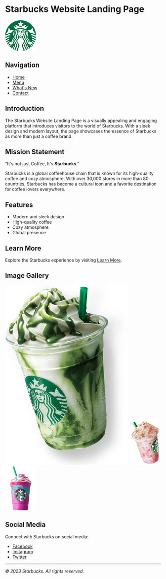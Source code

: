 # Starbucks Website Landing Page

![Starbucks Logo](Images/logo.png)

## Navigation
- [Home](#)
- [Menu](#)
- [What's New](#)
- [Contact](#)

## Introduction

The Starbucks Website Landing Page is a visually appealing and engaging platform that introduces visitors to the world of Starbucks. With a sleek design and modern layout, the page showcases the essence of Starbucks as more than just a coffee brand.

## Mission Statement

"It's not just Coffee, It's **Starbucks**."

Starbucks is a global coffeehouse chain that is known for its high-quality coffee and cozy atmosphere. With over 30,000 stores in more than 80 countries, Starbucks has become a cultural icon and a favorite destination for coffee lovers everywhere.

## Features

- Modern and sleek design
- High-quality coffee
- Cozy atmosphere
- Global presence

## Learn More

Explore the Starbucks experience by visiting [Learn More](https://www.starbucks.in/dashboard).

## Image Gallery

![Starbucks](Images/img1.png)
![Thumbnail 2](Images/thumb2.png)
![Thumbnail 3](Images/thumb3.png)

## Social Media

Connect with Starbucks on social media:
- [Facebook](https://www.facebook.com/Starbucks/)
- [Instagram](https://www.instagram.com/starbucks/)
- [Twitter](https://twitter.com/Starbucks)

---

*© 2023 Starbucks. All rights reserved.*
